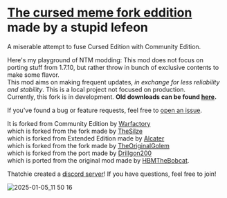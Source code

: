 # <u>**The cursed meme fork eddition**</u> made by a stupid lefeon
A miserable attempt to fuse Cursed Edition with Community Edition.

Here's my playground of NTM modding: This mod does not focus on porting stuff from 1.7.10, but rather throw in bunch of exclusive contents to make some flavor.<br>
This mod aims on making frequent updates, <i>in exchange for less reliability and stability</i>. This is a local project not focused on production.<br>
Currently, this fork is in development.
<b>Old downloads can be found [here](https://github.com/abysschroma/NTM-but-uncomfortable/releases).</b>

If you've found a bug or feature requests, feel free to [open an issue](https://github.com/abysschroma/NTM-but-uncomfortable/issues/new).<br>

It is forked from Community Edition by [Warfactory](https://github.com/Warfactory-Offical/Hbm-s-Nuclear-Tech-CE)<br>
which is forked from the fork made by [TheSilze](https://github.com/TheSlize/Hbm-s-Nuclear-Tech-GIT)<br>
which is forked from Extended Edition made by [Alcater](https://github.com/Alcatergit/Hbm-s-Nuclear-Tech-GIT)<br>
which is forked from the fork made by [TheOriginalGolem](https://github.com/TheOriginalGolem/Hbm-s-Nuclear-Tech-GIT)<br>
which is forked from the port made by [Drillgon200](https://github.com/Drillgon200/Hbm-s-Nuclear-Tech-GIT)<br>
which is ported from the original mod made by [HBMTheBobcat](https://github.com/HbmMods/Hbm-s-Nuclear-Tech-GIT).

Thatchie created a [discord server](https://discord.gg/CKfuXcjRve)! If you have questions, feel free to join!

![2025-01-05_11 50 16](https://github.com/user-attachments/assets/db2d0f36-9a31-4647-9ba3-45f6beebdd5b)